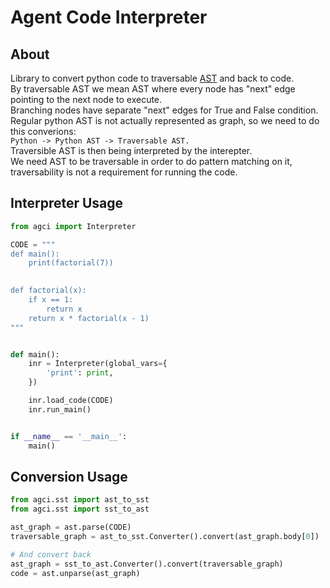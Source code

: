 # Agent Code Interpreter

## About
Library to convert python code to traversable [AST](https://en.wikipedia.org/wiki/Abstract_syntax_tree) and back to code.  
By traversable AST we mean AST where every node has "next" edge pointing to the next node to execute.  
Branching nodes have separate "next" edges for True and False condition.  
Regular python AST is not actually represented as graph, so we need to do this converions:  
    `Python -> Python AST -> Traversable AST.`  
Traversible AST is then being interpreted by the interepter.  
We need AST to be traversable in order to do pattern matching on it, traversability is not a requirement for running the code.  

## Interpreter Usage

```python
from agci import Interpreter

CODE = """
def main():
    print(factorial(7))
    

def factorial(x):
    if x == 1:
        return x
    return x * factorial(x - 1)
"""


def main():
    inr = Interpreter(global_vars={
        'print': print,
    })

    inr.load_code(CODE)
    inr.run_main()


if __name__ == '__main__':
    main()

```

## Conversion Usage
```python
from agci.sst import ast_to_sst
from agci.sst import sst_to_ast

ast_graph = ast.parse(CODE)
traversable_graph = ast_to_sst.Converter().convert(ast_graph.body[0])

# And convert back
ast_graph = sst_to_ast.Converter().convert(traversable_graph)
code = ast.unparse(ast_graph)

```
